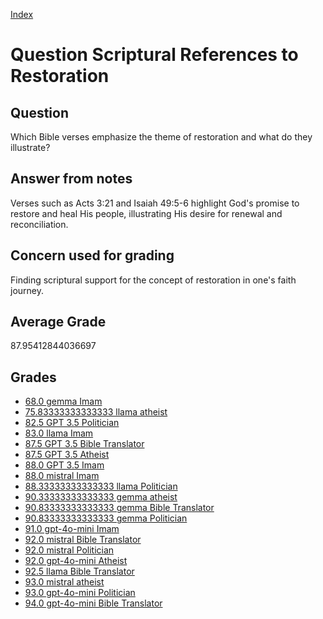 
[Index](../../index.md)
# Question Scriptural References to Restoration
## Question
Which Bible verses emphasize the theme of restoration and what do they illustrate?

## Answer from notes
Verses such as Acts 3:21 and Isaiah 49:5-6 highlight God's promise to restore and heal His people, illustrating His desire for renewal and reconciliation.

## Concern used for grading
Finding scriptural support for the concept of restoration in one's faith journey.

## Average Grade
87.95412844036697

## Grades
 * [68.0 gemma Imam](../answers/gemma_Imam/Scriptural_References_to_Restoration.md)
 * [75.83333333333333 llama atheist](../answers/llama_atheist/Scriptural_References_to_Restoration.md)
 * [82.5 GPT 3.5 Politician](../answers/GPT_3.5_Politician/Scriptural_References_to_Restoration.md)
 * [83.0 llama Imam](../answers/llama_Imam/Scriptural_References_to_Restoration.md)
 * [87.5 GPT 3.5 Bible Translator](../answers/GPT_3.5_Bible_Translator/Scriptural_References_to_Restoration.md)
 * [87.5 GPT 3.5 Atheist](../answers/GPT_3.5_Atheist/Scriptural_References_to_Restoration.md)
 * [88.0 GPT 3.5 Imam](../answers/GPT_3.5_Imam/Scriptural_References_to_Restoration.md)
 * [88.0 mistral Imam](../answers/mistral_Imam/Scriptural_References_to_Restoration.md)
 * [88.33333333333333 llama Politician](../answers/llama_Politician/Scriptural_References_to_Restoration.md)
 * [90.33333333333333 gemma atheist](../answers/gemma_atheist/Scriptural_References_to_Restoration.md)
 * [90.83333333333333 gemma Bible Translator](../answers/gemma_Bible_Translator/Scriptural_References_to_Restoration.md)
 * [90.83333333333333 gemma Politician](../answers/gemma_Politician/Scriptural_References_to_Restoration.md)
 * [91.0 gpt-4o-mini Imam](../answers/gpt-4o-mini_Imam/Scriptural_References_to_Restoration.md)
 * [92.0 mistral Bible Translator](../answers/mistral_Bible_Translator/Scriptural_References_to_Restoration.md)
 * [92.0 mistral Politician](../answers/mistral_Politician/Scriptural_References_to_Restoration.md)
 * [92.0 gpt-4o-mini Atheist](../answers/gpt-4o-mini_Atheist/Scriptural_References_to_Restoration.md)
 * [92.5 llama Bible Translator](../answers/llama_Bible_Translator/Scriptural_References_to_Restoration.md)
 * [93.0 mistral atheist](../answers/mistral_atheist/Scriptural_References_to_Restoration.md)
 * [93.0 gpt-4o-mini Politician](../answers/gpt-4o-mini_Politician/Scriptural_References_to_Restoration.md)
 * [94.0 gpt-4o-mini Bible Translator](../answers/gpt-4o-mini_Bible_Translator/Scriptural_References_to_Restoration.md)
